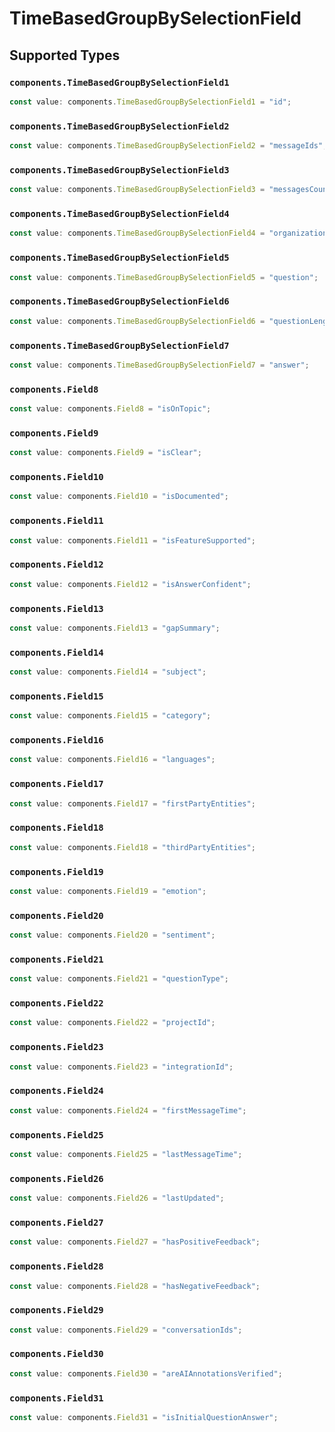 # TimeBasedGroupBySelectionField


## Supported Types

### `components.TimeBasedGroupBySelectionField1`

```typescript
const value: components.TimeBasedGroupBySelectionField1 = "id";
```

### `components.TimeBasedGroupBySelectionField2`

```typescript
const value: components.TimeBasedGroupBySelectionField2 = "messageIds";
```

### `components.TimeBasedGroupBySelectionField3`

```typescript
const value: components.TimeBasedGroupBySelectionField3 = "messagesCount";
```

### `components.TimeBasedGroupBySelectionField4`

```typescript
const value: components.TimeBasedGroupBySelectionField4 = "organizationId";
```

### `components.TimeBasedGroupBySelectionField5`

```typescript
const value: components.TimeBasedGroupBySelectionField5 = "question";
```

### `components.TimeBasedGroupBySelectionField6`

```typescript
const value: components.TimeBasedGroupBySelectionField6 = "questionLength";
```

### `components.TimeBasedGroupBySelectionField7`

```typescript
const value: components.TimeBasedGroupBySelectionField7 = "answer";
```

### `components.Field8`

```typescript
const value: components.Field8 = "isOnTopic";
```

### `components.Field9`

```typescript
const value: components.Field9 = "isClear";
```

### `components.Field10`

```typescript
const value: components.Field10 = "isDocumented";
```

### `components.Field11`

```typescript
const value: components.Field11 = "isFeatureSupported";
```

### `components.Field12`

```typescript
const value: components.Field12 = "isAnswerConfident";
```

### `components.Field13`

```typescript
const value: components.Field13 = "gapSummary";
```

### `components.Field14`

```typescript
const value: components.Field14 = "subject";
```

### `components.Field15`

```typescript
const value: components.Field15 = "category";
```

### `components.Field16`

```typescript
const value: components.Field16 = "languages";
```

### `components.Field17`

```typescript
const value: components.Field17 = "firstPartyEntities";
```

### `components.Field18`

```typescript
const value: components.Field18 = "thirdPartyEntities";
```

### `components.Field19`

```typescript
const value: components.Field19 = "emotion";
```

### `components.Field20`

```typescript
const value: components.Field20 = "sentiment";
```

### `components.Field21`

```typescript
const value: components.Field21 = "questionType";
```

### `components.Field22`

```typescript
const value: components.Field22 = "projectId";
```

### `components.Field23`

```typescript
const value: components.Field23 = "integrationId";
```

### `components.Field24`

```typescript
const value: components.Field24 = "firstMessageTime";
```

### `components.Field25`

```typescript
const value: components.Field25 = "lastMessageTime";
```

### `components.Field26`

```typescript
const value: components.Field26 = "lastUpdated";
```

### `components.Field27`

```typescript
const value: components.Field27 = "hasPositiveFeedback";
```

### `components.Field28`

```typescript
const value: components.Field28 = "hasNegativeFeedback";
```

### `components.Field29`

```typescript
const value: components.Field29 = "conversationIds";
```

### `components.Field30`

```typescript
const value: components.Field30 = "areAIAnnotationsVerified";
```

### `components.Field31`

```typescript
const value: components.Field31 = "isInitialQuestionAnswer";
```

